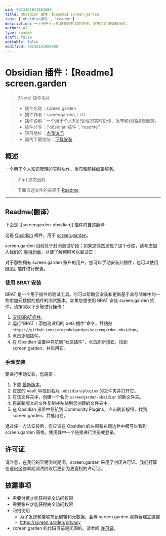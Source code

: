 ```yaml
---
uid: 2023102611082688
title: Obsidian 插件：【Readme】screen.garden
tags: ['obsidian插件', 'readme']
description: 一个用于个人知识管理的实时协作、发布和网络编辑服务。
author: AI
type: readme
draft: false
editable: false
modified: 20230101000000
---
```


# Obsidian 插件：【Readme】screen.garden

> [!Note] 插件名片
> - 插件名称：screen.garden
> - 插件作者：screengarden, LLC
> - 插件说明：一个用于个人知识管理的实时协作、发布和网络编辑服务。
> - 插件分类：['obsidian 插件 ', 'readme']
> - 项目地址：[点我访问](https://github.com/screendotgarden/screengarden-obsidian)
> - 国内下载地址：[下载安装](https://pkmer.cn/products/plugin/pluginMarket/?screengarden-obsidian)

## 概述

一个用于个人知识管理的实时协作、发布和网络编辑服务。

> [!tip] 原文出处
>
>下面自述文件的来源于 [Readme](https://ghproxy.net/https://raw.githubusercontent.com/screendotgarden/screengarden-obsidian/main/README.md)

---

## Readme(翻译）

下面是 [[screengarden-obsidian]] 插件的自述翻译

这是 [Obsidian](https://obsidian.md) 插件，用于 [screen.garden](https://screen.garden)。

screen.garden 目前处于封闭测试阶段；如果您偶然发现了这个仓库，请考虑加入我们的 [等待列表](https://screen.garden/users/waitlist)，以便了解何时可以尝试它！

对于那些拥有 screen.garden 账户的用户，您可以手动安装此插件，也可以使用 [BRAT](https://github.com/TfTHacker/obsidian42-brat) 插件进行安装。

### 使用 BRAT 安装

BRAT 是一个用于插件的测试工具。它可以帮助您安装和更新基于此存储库中的一些附加元数据的插件的测试版本。如果您想使用 BRAT 安装 screen.garden 插件，请按照以下步骤进行操作：

1. [安装BRAT插件](obsidian://show-plugin?id=obsidian42-brat)。
2. 运行“BRAT：添加测试用的 beta 插件”命令，并粘贴 `https://github.com/screendotgarden/screengarden-obsidian`。
3. 点击添加插件。
4. 在 Obsidian 设置中导航到“社区插件”，点击刷新按钮，找到 screen.garden，并启用它。

### 手动安装

要进行手动安装，您需要：

1. 下载 [最新版本](https://github.com/screendotgarden/screengarden-obsidian/releases)。
2. 在您的 vault 中找到名为 `.obsidian/plugins` 的文件夹并打开它。
3. 在该文件夹中，创建一个名为 `screengarden-obsidian` 的新文件夹。
4. 将最新版本的文件复制并粘贴到您创建的文件夹中。
5. 在 Obsidian 设置中导航到 Community Plugins，点击刷新按钮，找到 screen.garden，并启用它。

通过任一方法安装后，您应该在 Obsidian 的左侧和右侧边栏中都可以看到 screen.garden 窗格。使用其中一个链接进行注册或登录。

## 许可证

请注意，在我们的早期测试期间，screen.garden 采用了封闭许可证。我们打算在退出这些早期测试阶段后更新为更宽松的许可证。

## 披露事项

- 需要付费才能获得完全访问权限
- 需要账户才能获得完全访问权限
- 网络使用
  - 为了发送和接收笔记编辑和元数据，会与 screen.garden 服务器建立连接
  - <https://screen.garden/privacy>
- screen.garden 的代码目前是闭源的。请参阅 [许可证](#license)。



